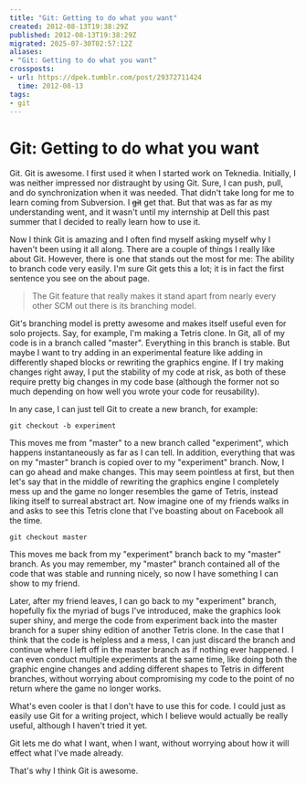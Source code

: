 ```yaml
---
title: "Git: Getting to do what you want"
created: 2012-08-13T19:38:29Z
published: 2012-08-13T19:38:29Z
migrated: 2025-07-30T02:57:12Z
aliases:
- "Git: Getting to do what you want"
crossposts:
- url: https://dpek.tumblr.com/post/29372711424
  time: 2012-08-13
tags:
- git
---
```


# Git: Getting to do what you want

Git. Git is awesome. I first used it when I started work on Teknedia. Initially, I was neither impressed nor distraught by using Git. Sure, I can push, pull, and do synchronization when it was needed. That didn't take long for me to learn coming from Subversion. I ~~git~~ get that. But that was as far as my understanding went, and it wasn't until my internship at Dell this past summer that I decided to really learn how to use it.

Now I think Git is amazing and I often find myself asking myself why I haven't been using it all along. There are a couple of things I really like about Git. However, there is one that stands out the most for me: The ability to branch code very easily. I'm sure Git gets this a lot; it is in fact the first sentence you see on the about page.

> The Git feature that really makes it stand apart from nearly every other SCM out there is its branching model.

Git's branching model is pretty awesome and makes itself useful even for solo projects. Say, for example, I'm making a Tetris clone. In Git, all of my code is in a branch called "master". Everything in this branch is stable. But maybe I want to try adding in an experimental feature like adding in differently shaped blocks or rewriting the graphics engine. If I try making changes right away, I put the stability of my code at risk, as both of these require pretty big changes in my code base (although the former not so much depending on how well you wrote your code for reusability).

In any case, I can just tell Git to create a new branch, for example:

```
git checkout -b experiment
```

This moves me from "master" to a new branch called "experiment", which happens instantaneously as far as I can tell. In addition, everything that was on my "master" branch is copied over to my "experiment" branch. Now, I can go ahead and make changes. This may seem pointless at first, but then let's say that in the middle of rewriting the graphics engine I completely mess up and the game no longer resembles the game of Tetris, instead liking itself to surreal abstract art. Now imagine one of my friends walks in and asks to see this Tetris clone that I've boasting about on Facebook all the time.

```
git checkout master
```

This moves me back from my "experiment" branch back to my "master" branch. As you may remember, my "master" branch contained all of the code that was stable and running nicely, so now I have something I can show to my friend.

Later, after my friend leaves, I can go back to my "experiment" branch, hopefully fix the myriad of bugs I've introduced, make the graphics look super shiny, and merge the code from experiment back into the master branch for a super shiny edition of another Tetris clone. In the case that I think that the code is helpless and a mess, I can just discard the branch and continue where I left off in the master branch as if nothing ever happened. I can even conduct multiple experiments at the same time, like doing both the graphic engine changes and adding different shapes to Tetris in different branches, without worrying about compromising my code to the point of no return where the game no longer works.

What's even cooler is that I don't have to use this for code. I could just as easily use Git for a writing project, which I believe would actually be really useful, although I haven't tried it yet.

Git lets me do what I want, when I want, without worrying about how it will effect what I've made already.

That's why I think Git is awesome.
